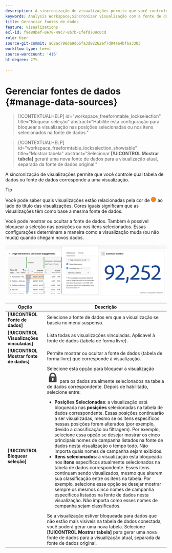 ```yaml
---
description: A sincronização de visualizações permite que você controle qual tabela de dados ou fonte de dados corresponde a uma visualização.
keywords: Analysis Workspace;Sincronizar visualização com a fonte de dados
title: Gerenciar fontes de dados
feature: Visualizations
exl-id: f9e89bef-0e78-49c7-8b7b-1fefd709c0cd
role: User
source-git-commit: a62ac798da9d66fa3d88262ef7d04aa4bf6a3303
workflow-type: tm+mt
source-wordcount: '416'
ht-degree: 27%

---
```


# Gerenciar fontes de dados {#manage-data-sources}

<!-- markdownlint-disable MD034 -->

>[!CONTEXTUALHELP]
>id="workspace_freeformtable_lockselection"
>title="Bloquear seleção"
>abstract="Habilite esta configuração para bloquear a visualização nas posições selecionadas ou nos itens selecionados na fonte de dados."

<!-- markdownlint-enable MD034 -->

<!-- markdownlint-disable MD034 -->

>[!CONTEXTUALHELP]
>id="workspace_freeformtable_lockselection_showtable"
>title="Mostrar tabela"
>abstract="Selecionar **[!UICONTROL Mostrar tabela]** gerará uma nova fonte de dados para a visualização atual, separada da fonte de dados original."

<!-- markdownlint-enable MD034 -->



A sincronização de visualizações permite que você controle qual tabela de dados ou fonte de dados corresponde a uma visualização.

>[!TIP]
>
>Você pode saber quais visualizações estão relacionadas pela cor de ![StatusOrange](/help/assets/icons/StatusOrange.svg) ao lado do título das visualizações. Cores iguais significam que as visualizações têm como base a mesma fonte de dados.
>

Você pode mostrar ou ocultar a fonte de dados. Também é possível bloquear a seleção nas posições ou nos itens selecionados. Essas configurações determinam a maneira como a visualização muda (ou não muda) quando chegam novos dados.

![A caixa de diálogo da opção Data Source mostrando as opções descritas na próxima seção.](assets/lock-selection.png)


| Opção | Descrição |
|--- |--- |
| **[!UICONTROL Fonte de dados]** | Selecione a fonte de dados em que a visualização se baseia no menu suspenso. |
| **[!UICONTROL Visualizações vinculadas]** | Lista todas as visualizações vinculadas. Aplicável à fonte de dados (tabela de forma livre). |
| **[!UICONTROL Mostrar fonte de dados]** | Permite mostrar ou ocultar a fonte de dados (tabela de forma livre) que corresponde à visualização. |
| **[!UICONTROL Bloquear seleção]** | Selecione esta opção para bloquear a visualização ![LockClosed](/help/assets/icons/LockClosed.svg) para os dados atualmente selecionados na tabela de dados correspondente. Depois de habilitado, selecione entre:  <ul><li>**Posições Selecionadas**: a visualização está bloqueada nas **posições** selecionadas na tabela de dados correspondente. Essas posições continuarão a ser visualizadas, mesmo se os itens específicos nessas posições forem alterados (por exemplo, devido a classificação ou filtragem). Por exemplo, selecione essa opção se desejar mostrar os cinco principais nomes de campanha listados na fonte de dados nesta visualização o tempo todo. Não importa quais nomes de campanha sejam exibidos.</li> <li>**Itens selecionados**: a visualização está bloqueada nos **itens** específicos atualmente selecionados na tabela de dados correspondente. Esses itens continuam sendo visualizados, mesmo que alterem sua classificação entre os itens na tabela. Por exemplo, selecione essa opção se desejar mostrar sempre os mesmos cinco nomes de campanha específicos listados na fonte de dados nesta visualização. Não importa como esses nomes de campanha sejam classificados.</li></ul>Se a visualização estiver bloqueada para dados que não estão mais visíveis na tabela de dados conectada, você poderá gerar uma nova tabela. Selecione **[!UICONTROL Mostrar tabela]** para gerar uma nova fonte de dados para a visualização atual, separada da fonte de dados original. |
